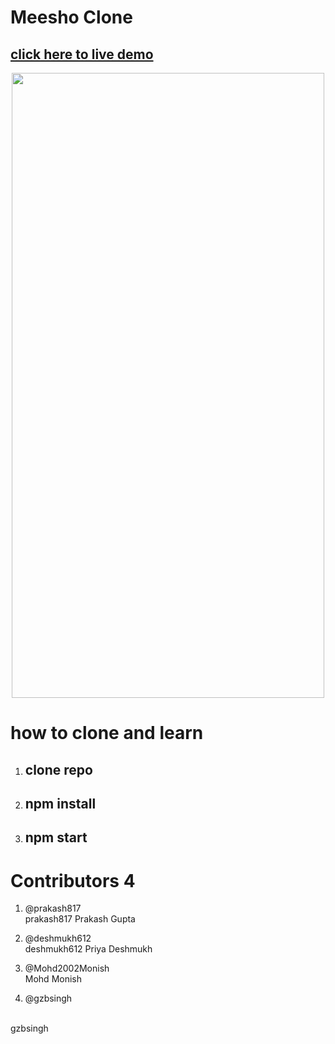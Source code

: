 

# <h1> Meesho Clone </h1>
<h2>
<a href="https://meeshoecom.netlify.app/"> click here to live demo </a>
 </h2>
 <center>
 <img src = "./meesho.png" height = "1000vh" width = "500vw" display="scroll" / >
 </center>

# how to clone and learn 
1. <h2> clone repo </h2>
2. <h2> npm install </h2>
3. <h2> npm start  </h2>

# Contributors 4
1. @prakash817
   <br/>
   prakash817 Prakash Gupta

2. @deshmukh612
   <br/>
   deshmukh612 Priya Deshmukh

3. @Mohd2002Monish
   <br/>
   Mohd Monish

4. @gzbsingh
  <br/>
  gzbsingh

